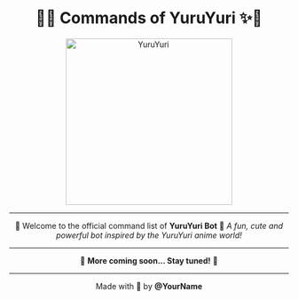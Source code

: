 

<h1 align="center">
  🌸✨ Commands of YuruYuri ✨🌸
</h1>

<p align="center">
  <img src="https://media.tenor.com/ZFlL0_gwq5QAAAAC/yuruyuri-anime.gif" alt="YuruYuri" width="300"/>
</p>

---

<p align="center">
  💖 Welcome to the official command list of <b>YuruYuri Bot</b> 💖  
  <i>A fun, cute and powerful bot inspired by the YuruYuri anime world!</i>  
</p>

---

<p align="center">
  🎀 <b>More coming soon... Stay tuned!</b> 🎀
</p>

---

<p align="center">
  Made with 🩷 by <b>@YourName</b>
</p>
